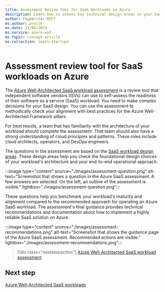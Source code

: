 ```yaml
---
title: Assessment Review Tool for SaaS Workloads on Azure
description: Learn how to assess key technical design areas in your SaaS workload. Get specific recommendations for ISVs that build SaaS applications.
author: PageWriter-MSFT
ms.author: prwilk
ms.date: 11/04/2024
ms.service: azure-waf
ms.topic: concept-article
ms.collection: learn-startups
---
```


# Assessment review tool for SaaS workloads on Azure

The [Azure Well-Architected SaaS workload assessment](/assessments/d349c8c3-fe9c-4829-afdd-a5228e72a570) is a review tool that independent software vendors (ISVs) can use to self-assess the readiness of their software as a service (SaaS) workload. You need to make complex decisions for your SaaS design. You can use the assessment to methodically check your alignment with best practices for the Azure Well-Architected Framework pillars.

For best results, a team that has familiarity with the architecture of your workload should complete the assessment. That team should also have a strong understanding of cloud principles and patterns. These roles include cloud architects, operators, and DevOps engineers.

The questions in the assessment are based on the [SaaS workload design areas](get-started.md#how-to-use-this-guidance). These design areas help you check the foundational design choices of your workload's architecture and your end-to-end operational approach.

:::image type="content" source="./images/assessment-question.png" alt-text="Screenshot that shows a question in the Azure SaaS assessment. A few answers are selected. On the left, an outline of the assessment is visible." lightbox="./images/assessment-question.png":::

These questions help you benchmark your workload's maturity and alignment compared to the recommended approach for operating an Azure SaaS workload. The assessment's final guidance provides technical recommendations and documentation about how to implement a highly reliable SaaS solution on Azure.

:::image type="content" source="./images/assessment-recommendations.png" alt-text="Screenshot that shows the guidance page of the Azure SaaS assessment. Recommended actions are visible." lightbox="./images/assessment-recommendations.png":::

> [!div class="nextstepaction"]
> [Azure Well-Architected SaaS workload assessment](/assessments/d349c8c3-fe9c-4829-afdd-a5228e72a570)

## Next step

[Azure Well-Architected SaaS workloads](get-started.md)
